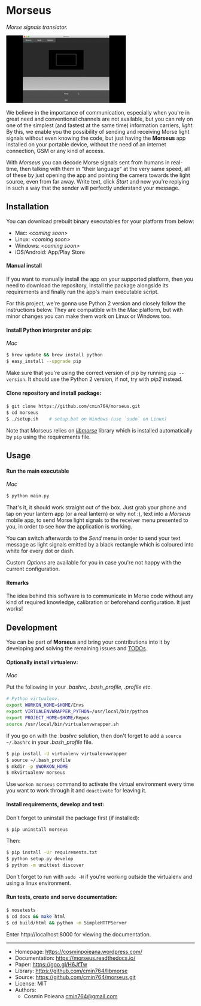 # Morseus

*Morse signals translator.*

![Morseus Receive Example](artwork/morseus.gif)

We believe in the importance of communication, especially when you're in great
need and conventional channels are not available, but you can rely on one of
the simplest (and fastest at the same time) information carriers, *light*.
By this, we enable you the possibility of sending and receiving Morse light
signals without even knowing the code, but just having the **Morseus** app
installed on your portable device, without the need of an internet connection,
GSM or any kind of access.

With *Morseus* you can decode Morse signals sent from humans in real-time,
then talking with them in "their language" at the very same speed, all of
these by just opening the app and pointing the camera towards the light
source, even from far away. Write text, click *Start* and now you're replying
in such a way that the sender will perfectly understand your message.


## Installation

You can download prebuilt binary executables for your platform from below:

- Mac: *\<coming soon\>*
- Linux: *\<coming soon\>*
- Windows: *\<coming soon\>*
- iOS/Android: App/Play Store


#### Manual install

If you want to manually install the app on your supported platform, then you
need to download the repository, install the package alongside its
requirements and finally run the app's main executable script.

For this project, we're gonna use Python 2 version and closely follow the
instructions below. They are compatible with the Mac platform, but with minor
changes you can make them work on Linux or Windows too.


#### Install Python interpreter and pip:

*Mac*

```bash
$ brew update && brew install python
$ easy_install --upgrade pip
```

Make sure that you're using the correct version of pip by running
`pip --version`. It should use the Python 2 version, if not, try with
*pip2* instead.


#### Clone repository and install package:

```bash
$ git clone https://github.com/cmin764/morseus.git
$ cd morseus
$ ./setup.sh    # setup.bat on Windows (use `sudo` on Linux)
```

Note that Morseus relies on [*libmorse*](https://github.com/cmin764/libmorse)
library which is installed automatically by `pip` using the requirements file.


## Usage

#### Run the main executable

*Mac*

```bash
$ python main.py
```

That's it, it should work straight out of the box. Just grab your phone and
tap on your lantern app (or a real lantern) or why not :), text into a
*Morseus* mobile app, to send Morse light signals to the receiver menu
presented to you, in order to see how the application is working.

You can switch afterwards to the *Send* menu in order to send your text
message as light signals emitted by a black rectangle which is coloured into
white for every dot or dash.

Custom *Options* are available for you in case you're not happy with the
current configuration.


#### Remarks

The idea behind this software is to communicate in Morse code without any kind
of required knowledge, calibration or beforehand configuration. It just works! 


## Development

You can be part of **Morseus** and bring your contributions into it by
developing and solving the remaining issues and [TODOs](./TODO).


#### Optionally install virtualenv:

*Mac*

Put the following in your *.bashrc, .bash_profile, .profile etc.*

```bash
# Python virtualenv.
export WORKON_HOME=$HOME/Envs
export VIRTUALENVWRAPPER_PYTHON=/usr/local/bin/python
export PROJECT_HOME=$HOME/Repos
source /usr/local/bin/virtualenvwrapper.sh
```

If you go on with the *.bashrc* solution, then don't forget to add a
`source ~/.bashrc` in your *.bash_profile* file.

```bash
$ pip install -U virtualenv virtualenvwrapper
$ source ~/.bash_profile
$ mkdir -p $WORKON_HOME
$ mkvirtualenv morseus
```

Use `workon morseus` command to activate the virtual environment every time
you want to work through it and `deactivate` for leaving it.


#### Install requirements, develop and test:

Don't forget to uninstall the package first (if installed):

```bash
$ pip uninstall morseus
```

Then:

```bash
$ pip install -Ur requirements.txt
$ python setup.py develop
$ python -m unittest discover
```

Don't forget to run with `sudo -H` if you're working outside the virtualenv
and using a linux environment.


#### Run tests, create and serve documentation:

```bash
$ nosetests
$ cd docs && make html
$ cd build/html && python -m SimpleHTTPServer
```

Enter http://localhost:8000 for viewing the documentation.

----

* Homepage: https://cosminpoieana.wordpress.com/
* Documentation: https://morseus.readthedocs.io/
* Paper: https://goo.gl/H6JfTw
* Library: https://github.com/cmin764/libmorse
* Source: https://github.com/cmin764/morseus.git
* License: MIT
* Authors:
    + Cosmin Poieana <cmin764@gmail.com>
